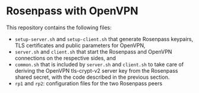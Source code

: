 # Rosenpass with OpenVPN

This repository contains the following files:
* `setup-server.sh` and `setup-client.sh` that generate Rosenpass keypairs, TLS certificates and
   public parameters for OpenVPN,
* `server.sh` and `client.sh` that start the Rosenpass and OpenVPN connections on the respective sides, and
* `common.sh` that is included by `server.sh` and `client.sh` to take care of deriving the OpenVPN tls-crypt-v2 server key
  from the Rosenpass shared secret, with the code described in the previous section.
* `rp1` and `rp2`: configuration files for the two Rosenpass peers
